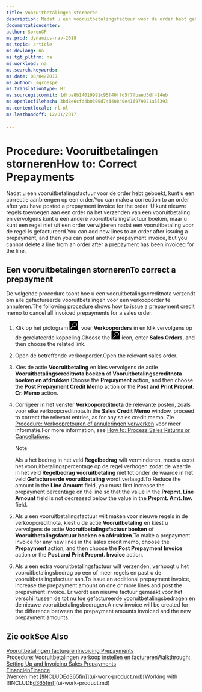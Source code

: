```yaml
---
title: Vooruitbetalingen storneren
description: Nadat u een vooruitbetalingsfactuur voor de order hebt geboekt, kunt u een correctie aanbrengen op een order. U kunt nieuwe regels toevoegen aan een order na het verzenden van een vooruitbetaling en vervolgens kunt u een andere vooruitbetalingsfactuur boeken, maar u kunt een regel niet uit een order verwijderen nadat een vooruitbetaling voor de regel is gefactureerd.
documentationcenter: 
author: SorenGP
ms.prod: dynamics-nav-2018
ms.topic: article
ms.devlang: na
ms.tgt_pltfrm: na
ms.workload: na
ms.search.keywords: 
ms.date: 08/04/2017
ms.author: sgroespe
ms.translationtype: HT
ms.sourcegitcommit: 1dfba8b14019991c95f40ffd5f7fbaed5df414eb
ms.openlocfilehash: 3bd8e6cfd4b0309d74340840e416979021a55393
ms.contentlocale: nl-nl
ms.lasthandoff: 12/01/2017

---
```

# <a name="how-to-correct-prepayments"></a><span data-ttu-id="9a830-104">Procedure: Vooruitbetalingen storneren</span><span class="sxs-lookup"><span data-stu-id="9a830-104">How to: Correct Prepayments</span></span>
<span data-ttu-id="9a830-105">Nadat u een vooruitbetalingsfactuur voor de order hebt geboekt, kunt u een correctie aanbrengen op een order.</span><span class="sxs-lookup"><span data-stu-id="9a830-105">You can make a correction to an order after you have posted a prepayment invoice for the order.</span></span> <span data-ttu-id="9a830-106">U kunt nieuwe regels toevoegen aan een order na het verzenden van een vooruitbetaling en vervolgens kunt u een andere vooruitbetalingsfactuur boeken, maar u kunt een regel niet uit een order verwijderen nadat een vooruitbetaling voor de regel is gefactureerd.</span><span class="sxs-lookup"><span data-stu-id="9a830-106">You can add new lines to an order after issuing a prepayment, and then you can post another prepayment invoice, but you cannot delete a line from an order after a prepayment has been invoiced for the line.</span></span>  

## <a name="to-correct-a-prepayment"></a><span data-ttu-id="9a830-107">Een vooruitbetalingen storneren</span><span class="sxs-lookup"><span data-stu-id="9a830-107">To correct a prepayment</span></span>
<span data-ttu-id="9a830-108">De volgende procedure toont hoe u een vooruitbetalingscreditnota verzendt om alle gefactureerde vooruitbetalingen voor een verkooporder te annuleren.</span><span class="sxs-lookup"><span data-stu-id="9a830-108">The following procedure shows how to issue a prepayment credit memo to cancel all invoiced prepayments for a sales order.</span></span>  
1. <span data-ttu-id="9a830-109">Klik op het pictogram ![Zoeken naar pagina of rapport](media/ui-search/search_small.png "pictogram Zoeken naar pagina of rapport"), voer **Verkooporders** in en klik vervolgens op de gerelateerde koppeling.</span><span class="sxs-lookup"><span data-stu-id="9a830-109">Choose the ![Search for Page or Report](media/ui-search/search_small.png "Search for Page or Report icon") icon, enter **Sales Orders**, and then choose the related link.</span></span>  
2. <span data-ttu-id="9a830-110">Open de betreffende verkooporder.</span><span class="sxs-lookup"><span data-stu-id="9a830-110">Open the relevant sales order.</span></span>
3. <span data-ttu-id="9a830-111">Kies de actie **Vooruitbetaling** en kies vervolgens de actie **Vooruitbetalingscreditnota boeken** of **Vooruitbetalingscreditnota boeken en afdrukken**.</span><span class="sxs-lookup"><span data-stu-id="9a830-111">Choose the **Prepayment** action, and then choose the **Post Prepayment Credit Memo** action or the **Post and Print Prepmt. Cr. Memo** action.</span></span>  
4. <span data-ttu-id="9a830-112">Corrigeer in het venster **Verkoopcreditnota** de relevante posten, zoals voor elke verkoopcreditnota.</span><span class="sxs-lookup"><span data-stu-id="9a830-112">In the **Sales Credit Memo** window, proceed to correct the relevant entries, as for any sales credit memo.</span></span> <span data-ttu-id="9a830-113">Zie [Procedure: Verkoopretouren of annuleringen verwerken](sales-how-process-sales-returns-cancellations.md) voor meer informatie.</span><span class="sxs-lookup"><span data-stu-id="9a830-113">For more information, see [How to: Process Sales Returns or Cancellations](sales-how-process-sales-returns-cancellations.md).</span></span>     

    > [!NOTE]  
    > <span data-ttu-id="9a830-114">Als u het bedrag in het veld **Regelbedrag** wilt verminderen, moet u eerst het vooruitbetalingspercentage op de regel verhogen zodat de waarde in het veld **Regelbedrag vooruitbetaling** niet tot onder de waarde in het veld **Gefactureerde vooruitbetaling** wordt verlaagd.</span><span class="sxs-lookup"><span data-stu-id="9a830-114">To Reduce the amount in the **Line Amount** field, you must first increase the prepayment percentage on the line so that the value in the **Prepmt. Line Amount** field is not decreased below the value in the **Prepmt. Amt. Inv.** field.</span></span>

5. <span data-ttu-id="9a830-115">Als u een vooruitbetalingsfactuur wilt maken voor nieuwe regels in de verkoopcreditnota, kiest u de actie **Vooruitbetaling** en kiest u vervolgens de actie **Vooruitbetalingsfactuur boeken** of **Vooruitbetalingsfactuur boeken en afdrukken**.</span><span class="sxs-lookup"><span data-stu-id="9a830-115">To make a prepayment invoice for any new lines in the sales credit memo, choose the **Prepayment** action, and then choose the **Post Prepayment Invoice** action or the **Post and Print Prepmt. Invoice** action.</span></span>  
6. <span data-ttu-id="9a830-116">Als u een extra vooruitbetalingsfactuur wilt verzenden, verhoogt u het vooruitbetalingsbedrag op een of meer regels en past u de vooruitbetalingsfactuur aan.</span><span class="sxs-lookup"><span data-stu-id="9a830-116">To issue an additional prepayment invoice, increase the prepayment amount on one or more lines and post the prepayment invoice.</span></span> <span data-ttu-id="9a830-117">Er wordt een nieuwe factuur gemaakt voor het verschil tussen de tot nu toe gefactureerde vooruitbetalingsbedragen en de nieuwe vooruitbetalingsbedragen.</span><span class="sxs-lookup"><span data-stu-id="9a830-117">A new invoice will be created for the difference between the prepayment amounts invoiced and the new prepayment amounts.</span></span>  

## <a name="see-also"></a><span data-ttu-id="9a830-118">Zie ook</span><span class="sxs-lookup"><span data-stu-id="9a830-118">See Also</span></span>  
[<span data-ttu-id="9a830-119">Vooruitbetalingen factureren</span><span class="sxs-lookup"><span data-stu-id="9a830-119">Invoicing Prepayments</span></span>](finance-invoice-prepayments.md)  
[<span data-ttu-id="9a830-120">Procedure: Vooruitbetalingen verkoop instellen en factureren</span><span class="sxs-lookup"><span data-stu-id="9a830-120">Walkthrough: Setting Up and Invoicing Sales Prepayments</span></span>](walkthrough-setting-up-and-invoicing-sales-prepayments.md)  
[<span data-ttu-id="9a830-121">Financiën</span><span class="sxs-lookup"><span data-stu-id="9a830-121">Finance</span></span>](finance.md)  
<span data-ttu-id="9a830-122">[Werken met [!INCLUDE[d365fin](includes/d365fin_md.md)]](ui-work-product.md)</span><span class="sxs-lookup"><span data-stu-id="9a830-122">[Working with [!INCLUDE[d365fin](includes/d365fin_md.md)]](ui-work-product.md)</span></span>

